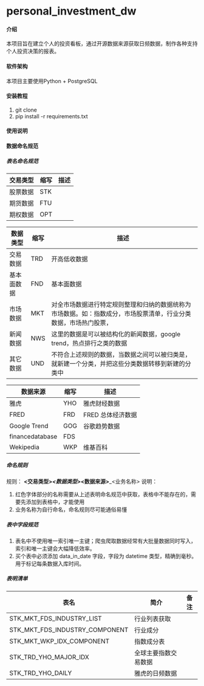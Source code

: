 # personal_investment_dw

#### 介绍
本项目旨在建立个人的投资看板，通过开源数据来源获取日频数据，制作各种支持个人投资决策的报表。

#### 软件架构

本项目主要使用Python + PostgreSQL 


#### 安装教程

1. git clone 
2. pip install -r requirements.txt

#### 使用说明






#### 数据命名规范
#####  表名命名规范
| 交易类型 | 缩写 | 描述 |
| --- | --- | --- |
| 股票数据 | STK |  |
| 期货数据 | FTU |  |
| 期权数据 | OPT |  |


| 数据类型 | 缩写 | 描述 |
| --- | --- | --- |
| 交易数据 | TRD | 开高低收数据 |
| 基本面数据 | FND | 基本面数据 |
| 市场数据 | MKT | 对全市场数据进行特定规则整理和归纳的数据统称为 市场数据。如：指数成分，市场股票清单，行业分类数据，市场热门股票， |
| 新闻数据 | NWS | 这里的数据是可以被结构化的新闻数据，google trend，热点排行之类的数据 |
| 其它数据 | UND | 不符合上述规则的数据，当数据之间可以被归类是，就新建一个分类，并把这些分类数据转移到新建的分类中 |


| 数据来源 | 缩写 | 描述 |
| --- | --- | --- |
| 雅虎 | YHO | 雅虎财经数据 |
| FRED | FRD | FRED 总体经济数据 |
| Google Trend | GOG | 谷歌趋势数据 |
| financedatabase | FDS |  |
| Wekipedia | WKP | 维基百科 |


#####  命名规则
规则：
**<交易类型>_<数据类型>_<数据来源>**_<业务名称>
说明：

1. 红色字体部分的名称需要从上述表明命名规范中获取，表格中不能存在的，需要先添加到表格中，才能使用
2. 业务名称为自行命名，命名规则尽可能通俗易懂


#####  表中字段规范

1. 表名中不使用唯一索引唯一主键；爬虫爬取数据经常有大批量数据同时写入，索引和唯一主键会大幅降低效率。
2. 买个表中必须添加 data_in_date 字段，字段为 datetime 类型，精确到毫秒。用于标记每条数据入库时间。




#####  表明清单
| 表名 | 简介 | 备注 |
| --- | --- | --- |
| STK_MKT_FDS_INDUSTRY_LIST | 行业列表获取 |  |
| STK_MKT_FDS_INDUSTRY_COMPONENT | 行业成分 |  |
| STK_MKT_WKP_IDX_COMPONENT | 指数成分表 |  |
| STK_TRD_YHO_MAJOR_IDX | 全球主要指数交易数据 |  |
| STK_TRD_YHO_DAILY | 雅虎的日频数据 |  |

